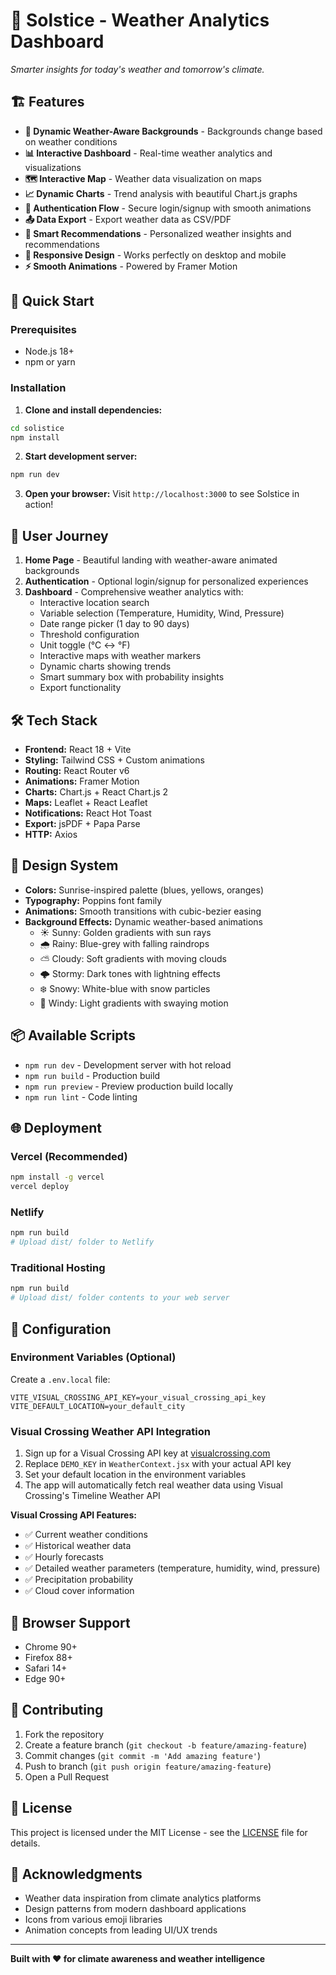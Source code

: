 # 🌅 Solstice - Weather Analytics Dashboard

*Smarter insights for today's weather and tomorrow's climate.*

## 🏗️ Features

- **🎨 Dynamic Weather-Aware Backgrounds** - Backgrounds change based on weather conditions
- **📊 Interactive Dashboard** - Real-time weather analytics and visualizations
- **🗺️ Interactive Map** - Weather data visualization on maps
- **📈 Dynamic Charts** - Trend analysis with beautiful Chart.js graphs
- **🔐 Authentication Flow** - Secure login/signup with smooth animations
- **📤 Data Export** - Export weather data as CSV/PDF
- **🎯 Smart Recommendations** - Personalized weather insights and recommendations
- **📱 Responsive Design** - Works perfectly on desktop and mobile
- **⚡ Smooth Animations** - Powered by Framer Motion

## 🚀 Quick Start

### Prerequisites
- Node.js 18+ 
- npm or yarn

### Installation

1. **Clone and install dependencies:**
```bash
cd solistice
npm install
```

2. **Start development server:**
```bash
npm run dev
```

3. **Open your browser:**
Visit `http://localhost:3000` to see Solstice in action!

## 🎯 User Journey

1. **Home Page** - Beautiful landing with weather-aware animated backgrounds
2. **Authentication** - Optional login/signup for personalized experiences  
3. **Dashboard** - Comprehensive weather analytics with:
   - Interactive location search
   - Variable selection (Temperature, Humidity, Wind, Pressure)
   - Date range picker (1 day to 90 days)
   - Threshold configuration
   - Unit toggle (°C ↔ °F)
   - Interactive maps with weather markers
   - Dynamic charts showing trends
   - Smart summary box with probability insights
   - Export functionality

## 🛠️ Tech Stack

- **Frontend:** React 18 + Vite
- **Styling:** Tailwind CSS + Custom animations
- **Routing:** React Router v6
- **Animations:** Framer Motion
- **Charts:** Chart.js + React Chart.js 2
- **Maps:** Leaflet + React Leaflet
- **Notifications:** React Hot Toast
- **Export:** jsPDF + Papa Parse
- **HTTP:** Axios

## 🎨 Design System

- **Colors:** Sunrise-inspired palette (blues, yellows, oranges)
- **Typography:** Poppins font family
- **Animations:** Smooth transitions with cubic-bezier easing
- **Background Effects:** Dynamic weather-based animations
  - ☀️ Sunny: Golden gradients with sun rays
  - 🌧️ Rainy: Blue-grey with falling raindrops
  - ⛅ Cloudy: Soft gradients with moving clouds
  - 🌩️ Stormy: Dark tones with lightning effects
  - ❄️ Snowy: White-blue with snow particles
  - 💨 Windy: Light gradients with swaying motion

## 📦 Available Scripts

- `npm run dev` - Development server with hot reload
- `npm run build` - Production build
- `npm run preview` - Preview production build locally
- `npm run lint` - Code linting

## 🌐 Deployment

### Vercel (Recommended)
```bash
npm install -g vercel
vercel deploy
```

### Netlify
```bash
npm run build
# Upload dist/ folder to Netlify
```

### Traditional Hosting
```bash
npm run build
# Upload dist/ folder contents to your web server
```

## 🔧 Configuration

### Environment Variables (Optional)
Create a `.env.local` file:
```
VITE_VISUAL_CROSSING_API_KEY=your_visual_crossing_api_key
VITE_DEFAULT_LOCATION=your_default_city
```

### Visual Crossing Weather API Integration
1. Sign up for a Visual Crossing API key at [visualcrossing.com](https://www.visualcrossing.com/weather-api)
2. Replace `DEMO_KEY` in `WeatherContext.jsx` with your actual API key
3. Set your default location in the environment variables
4. The app will automatically fetch real weather data using Visual Crossing's Timeline Weather API

**Visual Crossing API Features:**
- ✅ Current weather conditions
- ✅ Historical weather data
- ✅ Hourly forecasts
- ✅ Detailed weather parameters (temperature, humidity, wind, pressure)
- ✅ Precipitation probability
- ✅ Cloud cover information

## 📱 Browser Support

- Chrome 90+
- Firefox 88+
- Safari 14+
- Edge 90+

## 🤝 Contributing

1. Fork the repository
2. Create a feature branch (`git checkout -b feature/amazing-feature`)
3. Commit changes (`git commit -m 'Add amazing feature'`)
4. Push to branch (`git push origin feature/amazing-feature`)
5. Open a Pull Request

## 📄 License

This project is licensed under the MIT License - see the [LICENSE](LICENSE) file for details.

## 🙏 Acknowledgments

- Weather data inspiration from climate analytics platforms
- Design patterns from modern dashboard applications
- Icons from various emoji libraries
- Animation concepts from leading UI/UX trends

---

**Built with ❤️ for climate awareness and weather intelligence**

